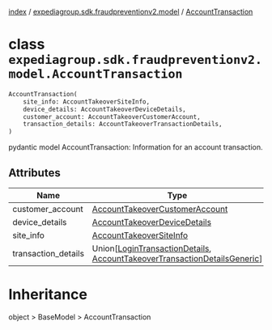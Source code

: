 [index](index.md) /
[expediagroup.sdk.fraudpreventionv2.model](expediagroup.sdk.fraudpreventionv2.model.md)
/ [AccountTransaction](AccountTransaction.md)

# class `expediagroup.sdk.fraudpreventionv2.model.AccountTransaction`

```python
AccountTransaction(
    site_info: AccountTakeoverSiteInfo,
    device_details: AccountTakeoverDeviceDetails,
    customer_account: AccountTakeoverCustomerAccount,
    transaction_details: AccountTakeoverTransactionDetails,
)
```

pydantic model AccountTransaction: Information for an account
transaction.

## Attributes

| Name                | Type                                                                                                                                                    | Required | Description |
| ------------------- | ------------------------------------------------------------------------------------------------------------------------------------------------------- | -------- | ----------- |
| customer_account    | [AccountTakeoverCustomerAccount](AccountTakeoverCustomerAccount.md)                                                                                     | True     | …           |
| device_details      | [AccountTakeoverDeviceDetails](AccountTakeoverDeviceDetails.md)                                                                                         | True     | …           |
| site_info           | [AccountTakeoverSiteInfo](AccountTakeoverSiteInfo.md)                                                                                                   | True     | …           |
| transaction_details | Union\[[LoginTransactionDetails](LoginTransactionDetails.md), [AccountTakeoverTransactionDetailsGeneric](AccountTakeoverTransactionDetailsGeneric.md)\] | True     | …           |

# Inheritance

object > BaseModel > AccountTransaction
